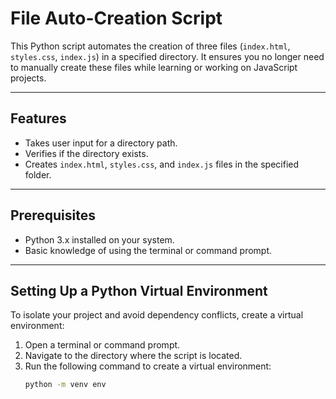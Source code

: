 # File Auto-Creation Script

This Python script automates the creation of three files (`index.html`, `styles.css`, `index.js`) in a specified directory. It ensures you no longer need to manually create these files while learning or working on JavaScript projects.

---

## Features
- Takes user input for a directory path.
- Verifies if the directory exists.
- Creates `index.html`, `styles.css`, and `index.js` files in the specified folder.

---

## Prerequisites

- Python 3.x installed on your system.
- Basic knowledge of using the terminal or command prompt.

---

## Setting Up a Python Virtual Environment

To isolate your project and avoid dependency conflicts, create a virtual environment:

1. Open a terminal or command prompt.
2. Navigate to the directory where the script is located.
3. Run the following command to create a virtual environment:
   ```bash
   python -m venv env
